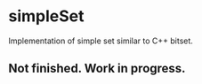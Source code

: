 # simpleSet

Implementation of simple set similar to C++ bitset.

## Not finished. Work in progress.
